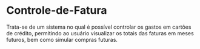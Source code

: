 # Controle-de-Fatura
Trata-se de um sistema no qual é possível controlar os gastos em cartões de crédito, permitindo ao usuário visualizar os totais das faturas em meses futuros, bem como simular compras futuras.
